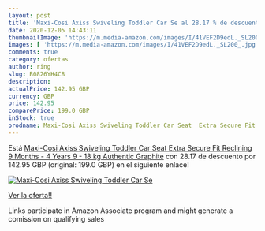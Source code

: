 ```yaml
---
layout: post
title: 'Maxi-Cosi Axiss Swiveling Toddler Car Se al 28.17 % de descuento'
date: 2020-12-05 14:43:11
thumbnailImage: 'https://m.media-amazon.com/images/I/41VEF2D9edL._SL200_.jpg'
images: [ 'https://m.media-amazon.com/images/I/41VEF2D9edL._SL200_.jpg' ]
comments: true
category: ofertas
author: ring
slug: B0826YH4C8
description:
actualPrice: 142.95 GBP
currency: GBP
price: 142.95
comparePrice: 199.0 GBP
inStock: true
prodname: Maxi-Cosi Axiss Swiveling Toddler Car Seat  Extra Secure Fit  Reclining  9 Months - 4 Years  9 - 18 kg  Authentic Graphite
---
```


Está [Maxi-Cosi Axiss Swiveling Toddler Car Seat  Extra Secure Fit  Reclining  9 Months - 4 Years  9 - 18 kg  Authentic Graphite](https://www.amazon.co.uk/dp/B0826YH4C8/?tag=tolees0a-21) con 28.17 de descuento por 142.95 GBP (original: 199.0 GBP) en el siguiente enlace!

[![Maxi-Cosi Axiss Swiveling Toddler Car Se](https://m.media-amazon.com/images/I/41VEF2D9edL._SL200_.jpg)](https://www.amazon.co.uk/dp/B0826YH4C8/?tag=tolees0a-21)

[Ver la oferta!!](https://www.amazon.co.uk/dp/B0826YH4C8/?tag=tolees0a-21)

Links participate in Amazon Associate program and might generate a comission on qualifying sales


